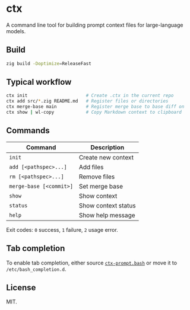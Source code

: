 # ctx

A command line tool for building prompt context files for large-language models.

## Build

```bash
zig build -Doptimize=ReleaseFast
```

## Typical workflow

```bash
ctx init                      # Create .ctx in the current repo
ctx add src/*.zig README.md   # Register files or directories
ctx merge-base main           # Register merge base to base diff on
ctx show | wl-copy            # Copy Markdown context to clipboard
```

## Commands

| Command                 | Description         |
| ----------------------- | ------------------- |
| `init`                  | Create new context  |
| `add [<pathspec>...]`   | Add files           |
| `rm [<pathspec>...]`    | Remove files        |
| `merge-base [<commit>]` | Set merge base      |
| `show`                  | Show context        |
| `status`                | Show context status |
| `help`                  | Show help message   |

Exit codes: `0` success, `1` failure, `2` usage error.

## Tab completion

To enable tab completion, either source [`ctx-prompt.bash`](./ctx-prompt.bash) or move it to `/etc/bash_completion.d`.

## License

MIT.
